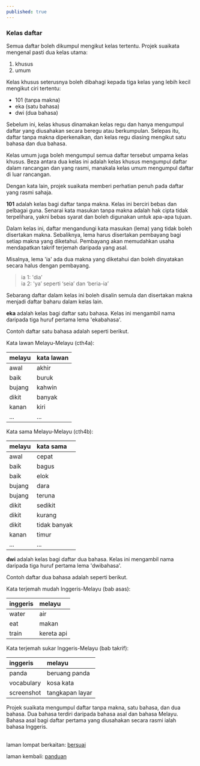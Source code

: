 ```yaml
---
published: true
---
```


### Kelas daftar

Semua daftar boleh dikumpul mengikut kelas tertentu. Projek
suaikata mengenal pasti dua kelas utama:

1. khusus
2. umum

Kelas khusus seterusnya boleh dibahagi kepada tiga kelas
yang lebih kecil mengikut ciri tertentu:

- 101 (tanpa makna)
- eka (satu bahasa)
- dwi (dua bahasa)

Sebelum ini, kelas khusus dinamakan kelas regu dan hanya
mengumpul daftar yang diusahakan secara beregu atau
berkumpulan. Selepas itu, daftar tanpa makna diperkenalkan,
dan kelas regu diasing mengikut satu bahasa dan dua bahasa.

Kelas umum juga boleh mengumpul semua daftar tersebut umpama
kelas khusus. Beza antara dua kelas ini adalah kelas khusus
mengumpul daftar dalam rancangan dan yang rasmi, manakala
kelas umum mengumpul daftar di luar rancangan.

Dengan kata lain, projek suaikata memberi perhatian penuh
pada daftar yang rasmi sahaja.

**101** adalah kelas bagi daftar tanpa makna. Kelas ini
berciri bebas dan pelbagai guna. Senarai kata masukan tanpa
makna adalah hak cipta tidak terpelihara, yakni bebas syarat
dan boleh digunakan untuk apa-apa tujuan.

Dalam kelas ini, daftar mengandungi kata masukan (lema)
yang tidak boleh disertakan makna. Sebaliknya, lema harus
disertakan pembayang bagi setiap makna yang diketahui.
Pembayang akan memudahkan usaha mendapatkan takrif terjemah
daripada yang asal.

Misalnya, lema 'ia' ada dua makna yang diketahui dan boleh
dinyatakan secara halus dengan pembayang.

> ia 1: 'dia’  
> ia 2: 'ya’ seperti ‘seia’ dan ‘beria-ia’  

Sebarang daftar dalam kelas ini boleh disalin semula dan
disertakan makna menjadi daftar baharu dalam kelas lain.

**eka** adalah kelas bagi daftar satu bahasa. Kelas ini
mengambil nama daripada tiga huruf pertama lema 'ekabahasa'.

Contoh daftar satu bahasa adalah seperti berikut.

Kata lawan Melayu-Melayu (cth4a):

| melayu | kata lawan |
|:------ |:---------- |
| awal   | akhir      |
| baik   | buruk      |
| bujang | kahwin     |
| dikit  | banyak     |
| kanan  | kiri       |
| ...    | ...        |

Kata sama Melayu-Melayu (cth4b):

| melayu | kata sama    |
|:------ |:------------ |
| awal   | cepat        |
| baik   | bagus        |
| baik   | elok         |
| bujang | dara         |
| bujang | teruna       |
| dikit  | sedikit      |
| dikit  | kurang       |
| dikit  | tidak banyak |
| kanan  | timur        |
| ...    | ...          |

**dwi** adalah kelas bagi daftar dua bahasa. Kelas ini
mengambil nama daripada tiga huruf pertama lema 'dwibahasa'.

Contoh daftar dua bahasa adalah seperti berikut.

Kata terjemah mudah Inggeris-Melayu (bab asas):

| inggeris | melayu     |
|:-------- |:---------- |
| water    | air        |
| eat      | makan      |
| train    | kereta api |

Kata terjemah sukar Inggeris-Melayu (bab takrif):

| inggeris   | melayu          |
|:---------- |:--------------- |
| panda      | beruang panda   |
| vocabulary | kosa kata       |
| screenshot | tangkapan layar |

Projek suaikata mengumpul daftar tanpa makna, satu bahasa,
dan dua bahasa. Dua bahasa terdiri daripada bahasa asal dan
bahasa Melayu. Bahasa asal bagi daftar pertama yang
diusahakan secara rasmi ialah bahasa Inggeris.

&nbsp;  
laman lompat berkaitan: [bersuai][1]

laman kembali: [panduan][0]

  [0]: ../index.md
  [1]: ../../bersuai.md
